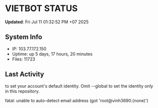 # VIETBOT STATUS
**Updated**: Fri Jul 11 01:32:52 PM +07 2025

## System Info
- IP: 103.77.172.150
- Uptime: up 5 days, 17 hours, 20 minutes
- Files: 11723

## Last Activity

to set your account's default identity.
Omit --global to set the identity only in this repository.

fatal: unable to auto-detect email address (got 'root@vinh3690.(none)')
